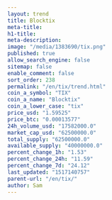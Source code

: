 ```yaml
---
layout: trend
title: Blocktix
meta-title: 
h1-title: 
meta-description: 
image: "/media/1383690/tix.png"
published: true
allow_search_engine: false
sitemap: false
enable_comment: false
sort_order: 238
permalink: "/en/tix/trend.html"
coin_a_symbol: "TIX"
coin_a_name: "Blocktix"
coin_a_lower_case: "tix"
price_usd: "1.59525"
price_btc: "0.00013577"
24h_volume_usd: "17582000.0"
market_cap_usd: "62500000.0"
total_supply: "62500000.0"
available_supply: "40000000.0"
percent_change_1h: "1.53"
percent_change_24h: "11.59"
percent_change_7d: "24.12"
last_updated: "1517140757"
parent-url: "/en/tix/"
author: Sam
---
```


